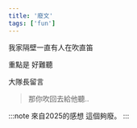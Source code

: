 ```yaml
---
title: '廢文'
tags: ['fun']
---
```


我家隔壁一直有人在吹直笛

重點是 好難聽

大隊長留言
>那你吹回去給他聽..

:::note 來自2025的感想
這個夠廢。
:::